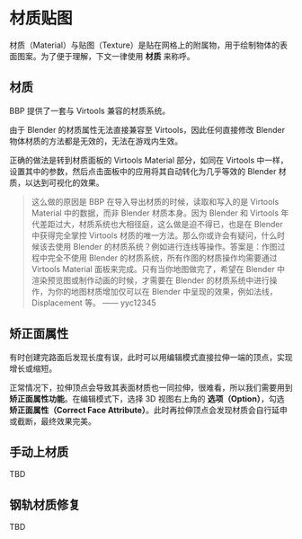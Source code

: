 # 材质贴图

材质（Material）与贴图（Texture）是贴在网格上的附属物，用于绘制物体的表面图案。为了便于理解，下文一律使用 **材质** 来称呼。

## 材质

BBP 提供了一套与 Virtools 兼容的材质系统。

由于 Blender 的材质属性无法直接兼容至 Virtools，因此任何直接修改 Blender 物体材质的方法都是无效的，无法在游戏内生效。

正确的做法是转到材质面板的 Virtools Material 部分，如同在 Virtools 中一样，设置其中的参数，然后点击面板中的应用将其自动转化为几乎等效的 Blender 材质，以达到可视化的效果。

> 这么做的原因是 BBP 在导入导出材质的时候，读取和写入的是 Virtools Material 中的数据，而非 Blender 材质本身。因为 Blender 和 Virtools 年代差距过大，材质系统也大相径庭，这么做是迫不得已，也是在 Blender 中获得完全掌控 Virtools 材质的唯一方法。那么你或许会有疑问，什么时候该去使用 Blender 的材质系统？例如进行连线等操作。答案是：作图过程中完全不使用 Blender 的材质系统，所有作图的材质操作均需要通过 Virtools Material 面板来完成。只有当你地图做完了，希望在 Blender 中渲染预览图或制作动画的时候，才需要在 Blender 的材质系统中进行操作，为你的地图材质增加仅可以在 Blender 中呈现的效果，例如法线，Displacement 等。
> —— yyc12345

## 矫正面属性

有时创建完路面后发现长度有误，此时可以用编辑模式直接拉伸一端的顶点，实现增长或缩短。

正常情况下，拉伸顶点会导致其表面材质也一同拉伸，很难看，所以我们需要用到 **矫正面属性功能**。在编辑模式下，选择 3D 视图右上角的 **选项（Option）**，勾选 **矫正面属性（Correct Face Attribute）**。此时再拉伸顶点会发现材质会自行延申或截断，最终效果完美。

## 手动上材质

TBD

## 钢轨材质修复

TBD
